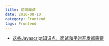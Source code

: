 ```yaml
---
title: 前端面试
date: 2016-08-10
category: Frontend
tags: Frontend
---
```


- [这些Javascript知识点，面试和平时开发都需要](http://www.cnblogs.com/w-wanglei/p/5705882.html)
